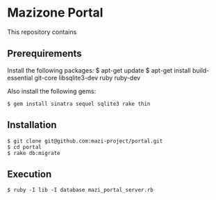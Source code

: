 Mazizone Portal
=================

This repository contains 

Prerequirements
---------------

Install the following packages:
    $ apt-get update
    $ apt-get install build-essential git-core libsqlite3-dev ruby ruby-dev

Also install the following gems:

    $ gem install sinatra sequel sqlite3 rake thin

Installation
------------

    $ git clone git@github.com:mazi-project/portal.git
    $ cd portal
    $ rake db:migrate

Execution
---------

    $ ruby -I lib -I database mazi_portal_server.rb

